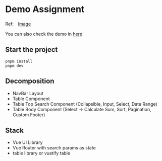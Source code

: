 # Demo Assignment

Ref:　[Image](/task.png)

You can also check the demo in [here](https://demo-assignment.vercel.app/)

## Start the project

```
pnpm install
pnpm dev
```

## Decomposition

- NavBar Layout
- Table Component
- Table Top Search Component (Collapsible, Input, Select, Date Range)
- Table Body Component (Select -> Calculate Sum, Sort, Pagination, Custom Footer)

## Stack

- Vue UI Library
- Vue Router with search params as state
- table library or vuetify table
